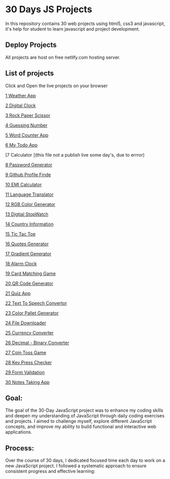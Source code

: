 
# 30 Days JS Projects

In this repository contains 30 web projects using html5, css3 and javascript, it's help for student to learn javascript and project development.
## Deploy Projects

  All projects are host on free netlify.com hosting server.


## List of projects
Click and Open the live projects on your browser

 [1 Weather App](https://weatherapp2212.netlify.app)

 [2 Digital Clock](https://digitalclock22.netlify.app)

 [3 Rock Paper Scissor](https://rockpaperscissor22.netlify.app)

 [4 Guessing Number](https://guesswithjs.netlify.app)

 [5 Word Counter App](https://wordcounter22.netlify.app)
 
 [6 My Todo App](https://mytodoin.netlify.app)

[7 Calculator ](this file not a publish live some day's, due to errror)

[8 Password Generator](https://passgenerate22.netlify.app)

[9 Github Profile Finde ](https://githubprofilefinde.netlify.app)

[10 EMI Calculator ](https://emicalculator22.netlify.app)

[11 Language Translator ](https://languagetranslate22.netlify.app)

[12 RGB Color Generator ](https://rgbcolorgenerator22.netlify.app)

[13 Digtial StopWatch ](https://stopwatch22.netlify.app)

[14 Country Information ](https://getcountry.netlify.app)

[15 Tic Tac Toe ](https://tictactoegame22.netlify.app)

[16 Quotes Generator ](https://motivationquotes22.netlify.app)

[17 Gradient Generator ](https://gradientgenerator22.netlify.app)

[18 Alarm Clock ](https://setalarm.netlify.app)

[19 Card Matching Game ](https://cardmatching22.netlify.app)

[20 QR Code Generator ](https://qrcode2212.netlify.app)

[21 Quiz App ](https://quizappinjs.netlify.app)

[22 Text To Speech Convertor ](https://likhoaursuno.netlify.app)

[23 Color Pallet Generator ](https://colorcombination.netlify.app)

[24 File Downloader ](https://filedownloaderbyajay.netlify.app)

[25 Currency Converter ](https://checkcurrencyrate.netlify.app)

[26 Decimal - Binary Converter ](https://decimaltobinaryconverter.netlify.app)

[27 Coin Toss Game ](https://cointoss.netlify.app)

[28 Key Press Checker ](https://keypresschecker.netlify.app)

[29 Form Validation ](https://completeformvalidation.netlify.app)

[30 Notes Taking App ](https://notestakingapp22.netlify.app)

## Goal: 

The goal of the 30-Day JavaScript project was to enhance my coding skills and deepen my understanding of JavaScript through daily coding exercises and projects. I aimed to challenge myself, explore different JavaScript concepts, and improve my ability to build functional and interactive web applications.

## Process:
Over the course of 30 days, I dedicated focused time each day to work on a new JavaScript project. I followed a systematic approach to ensure consistent progress and effective learning:
